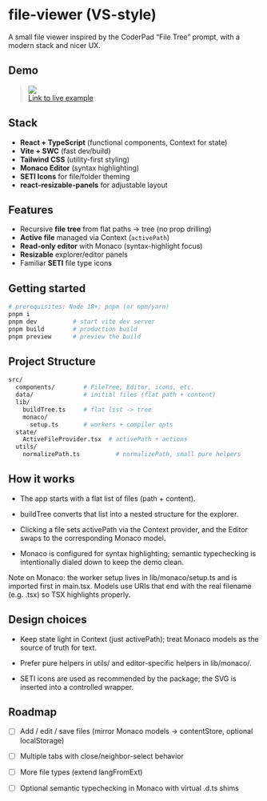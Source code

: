 # file-viewer (VS-style)

A small file viewer inspired by the CoderPad “File Tree” prompt, with a modern stack and nicer UX.

## Demo

> ![](https://media4.giphy.com/media/v1.Y2lkPTc5MGI3NjExeTk4dmM0cmtwZXJleXZ4bm5qN2l5ZmN6Y3U4Nm5nYm1nODhkdXV3ciZlcD12MV9pbnRlcm5hbF9naWZfYnlfaWQmY3Q9Zw/IxIVBjD6c2neTazyXz/giphy.gif)  
> [Link to live example](https://file-viewer-topaz.vercel.app/)

## Stack

- **React + TypeScript** (functional components, Context for state)
- **Vite + SWC** (fast dev/build)
- **Tailwind CSS** (utility-first styling)
- **Monaco Editor** (syntax highlighting)
- **SETI Icons** for file/folder theming
- **react-resizable-panels** for adjustable layout

## Features

- Recursive **file tree** from flat paths → tree (no prop drilling)
- **Active file** managed via Context (`activePath`)
- **Read-only editor** with Monaco (syntax-highlight focus)
- **Resizable** explorer/editor panels
- Familiar **SETI** file type icons

## Getting started

```bash
# prerequisites: Node 18+; pnpm (or npm/yarn)
pnpm i
pnpm dev          # start vite dev server
pnpm build        # production build
pnpm preview      # preview the build
```

## Project Structure

```bash
src/
  components/        # FileTree, Editor, icons, etc.
  data/              # initial files (flat path + content)
  lib/
    buildTree.ts     # flat list -> tree
    monaco/
      setup.ts       # workers + compiler opts
  state/
    ActiveFileProvider.tsx  # activePath + actions
  utils/
    normalizePath.ts          # normalizePath, small pure helpers
```

## How it works

- The app starts with a flat list of files (path + content).

- buildTree converts that list into a nested structure for the explorer.

- Clicking a file sets activePath via the Context provider, and the Editor swaps to the corresponding Monaco model.

- Monaco is configured for syntax highlighting; semantic typechecking is intentionally dialed down to keep the demo clean.

Note on Monaco: the worker setup lives in lib/monaco/setup.ts and is imported first in main.tsx. Models use URIs that end with the real filename (e.g. .tsx) so TSX highlights properly.

## Design choices

- Keep state light in Context (just activePath); treat Monaco models as the source of truth for text.

- Prefer pure helpers in utils/ and editor-specific helpers in lib/monaco/.

- SETI icons are used as recommended by the package; the SVG is inserted into a controlled wrapper.

## Roadmap

- [ ] Add / edit / save files (mirror Monaco models → contentStore, optional localStorage)

- [ ] Multiple tabs with close/neighbor-select behavior

- [ ] More file types (extend langFromExt)

- [ ] Optional semantic typechecking in Monaco with virtual .d.ts shims
